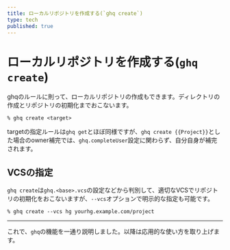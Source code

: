 ```yaml
---
title: ローカルリポジトリを作成する(`ghq create`)
type: tech
published: true
---
```


# ローカルリポジトリを作成する(`ghq create`)

ghqのルールに則って、ローカルリポジトリの作成もできます。ディレクトリの作成とリポジトリの初期化までおこないます。

```console
% ghq create <target>
```

targetの指定ルールは`ghq get`とほぼ同様ですが、`ghq create {{Project}}`とした場合のowner補完では、`ghq.completeUser`設定に関わらず、自分自身が補完されます。

## VCSの指定

`ghq create`は`ghq.<base>.vcs`の設定などから判別して、適切なVCSでリポジトリの初期化をおこないますが、`--vcs`オプションで明示的な指定も可能です。

```console
% ghq create --vcs hg yourhg.example.com/project
```

* * *

これで、`ghq`の機能を一通り説明しました。以降は応用的な使い方を取り上げます。
